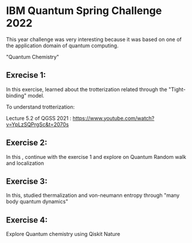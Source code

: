 # IBM Quantum Spring Challenge 2022


This year challenge was very interesting because it was based on one of the application domain of quantum computing.

"Quantum Chemistry"

## Exrecise 1:
 In this exercise, learned about the trotterization related through the "Tight-binding" model. 
 
 To understand trotterization:
 
 Lecture 5.2 of QGSS 2021 : https://www.youtube.com/watch?v=YpLzSQPrgSc&t=2070s
 
## Exercise 2:

In this , continue with the exercise 1 and explore on Quantum Random walk and localization 


## Exercise 3:

In this, studied thermalization and von-neumann entropy through "many body quantum dynamics"


## Exercise 4:

Explore Quantum chemistry using Qiskit Nature
